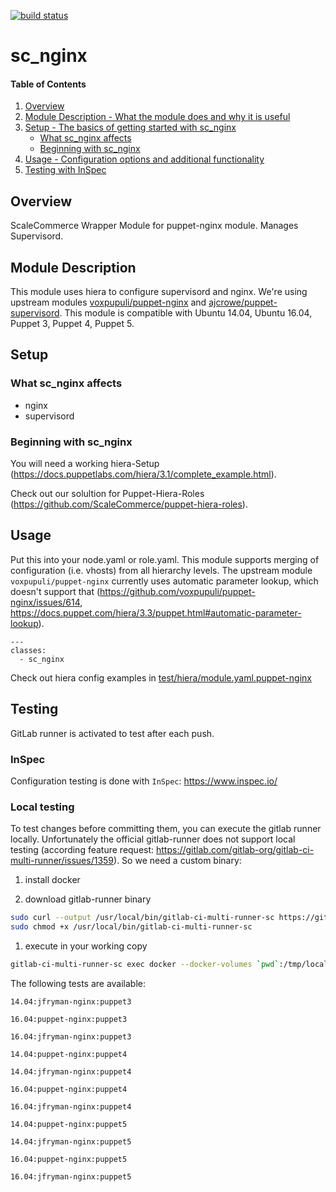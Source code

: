 [![build status](https://gitlab.scale.sc/sc-puppet/puppet-sc_nginx/badges/master/build.svg)](https://gitlab.scale.sc/sc-puppet/puppet-sc_nginx/commits/master)
# sc_nginx

#### Table of Contents

1. [Overview](#overview)
2. [Module Description - What the module does and why it is useful](#module-description)
3. [Setup - The basics of getting started with sc_nginx](#setup)
    * [What sc_nginx affects](#what-sc_nginx-affects)
    * [Beginning with sc_nginx](#beginning-with-sc_redis)
4. [Usage - Configuration options and additional functionality](#usage)
4. [Testing with InSpec](#testing)

## Overview

ScaleCommerce Wrapper Module for puppet-nginx module. Manages Supervisord.

## Module Description

This module uses hiera to configure supervisord and nginx. We're using upstream modules [voxpupuli/puppet-nginx](https://github.com/voxpupuli/puppet-nginx) and [ajcrowe/puppet-supervisord](https://github.com/ajcrowe/puppet-supervisord). This module is compatible with Ubuntu 14.04, Ubuntu 16.04, Puppet 3, Puppet 4, Puppet 5.

## Setup

### What sc_nginx affects

* nginx
* supervisord


### Beginning with sc_nginx

You will need a working hiera-Setup (https://docs.puppetlabs.com/hiera/3.1/complete_example.html).

Check out our solultion for Puppet-Hiera-Roles (https://github.com/ScaleCommerce/puppet-hiera-roles).

## Usage

Put this into your node.yaml or role.yaml. This module supports merging of configuration (i.e. vhosts) from all hierarchy levels. The upstream module `voxpupuli/puppet-nginx` currently uses automatic parameter lookup, which doesn't support that  (https://github.com/voxpupuli/puppet-nginx/issues/614, https://docs.puppet.com/hiera/3.3/puppet.html#automatic-parameter-lookup).

```
---
classes:
  - sc_nginx

```

Check out hiera config examples in [test/hiera/module.yaml.puppet-nginx](test/hiera/module.yaml.puppet-nginx)

## Testing

GitLab runner is activated to test after each push.

### InSpec

Configuration testing is done with `InSpec`: https://www.inspec.io/

### Local testing

To test changes before committing them, you can execute the gitlab runner locally.
Unfortunately the official gitlab-runner does not support local testing (according feature request: https://gitlab.com/gitlab-org/gitlab-ci-multi-runner/issues/1359). So we need a custom binary:

1. install docker

1. download gitlab-runner binary

```bash
sudo curl --output /usr/local/bin/gitlab-ci-multi-runner-sc https://gitlab.scale.sc/a.kirchner/gitlab-ci-multi-runner-sc/raw/master/bin/gitlab-ci-multi-runner-sc
sudo chmod +x /usr/local/bin/gitlab-ci-multi-runner-sc
```

1. execute in your working copy

```bash
gitlab-ci-multi-runner-sc exec docker --docker-volumes `pwd`:/tmp/local-working-directory <TEST>
```

The following tests are available:

`14.04:jfryman-nginx:puppet3`

`16.04:puppet-nginx:puppet3`

`16.04:jfryman-nginx:puppet3`

`14.04:puppet-nginx:puppet4`

`14.04:jfryman-nginx:puppet4`

`16.04:puppet-nginx:puppet4`

`16.04:jfryman-nginx:puppet4`

`14.04:puppet-nginx:puppet5`

`14.04:jfryman-nginx:puppet5`

`16.04:puppet-nginx:puppet5`

`16.04:jfryman-nginx:puppet5`
